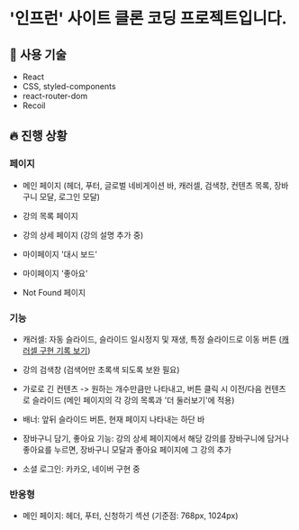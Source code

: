 # '인프런' 사이트 클론 코딩 프로젝트입니다.

## 📍 사용 기술

- React
- CSS, styled-components
- react-router-dom
- Recoil

## 🔥 진행 상황

### 페이지

- 메인 페이지 (헤더, 푸터, 글로벌 네비게이션 바, 캐러셀, 검색창, 컨텐츠 목록, 장바구니 모달, 로그인 모달)

- 강의 목록 페이지

- 강의 상세 페이지 (강의 설명 추가 중)

- 마이페이지 '대시 보드'

- 마이페이지 '좋아요'

- Not Found 페이지

### 기능

- 캐러셀: 자동 슬라이드, 슬라이드 일시정지 및 재생, 특정 슬라이드로 이동 버튼 ([캐러셀 구현 기록 보기](https://velog.io/@ekil_like/%EB%A6%AC%EC%95%A1%ED%8A%B8-%EC%BA%90%EB%9F%AC%EC%85%80-%EA%B5%AC%ED%98%84))

- 강의 검색창 (검색어만 초록색 되도록 보완 필요)

- 가로로 긴 컨텐츠 -> 원하는 개수만큼만 나타내고, 버튼 클릭 시 이전/다음 컨텐츠로 슬라이드 (메인 페이지의 각 강의 목록과 '더 둘러보기'에 적용)

- 배너: 앞뒤 슬라이드 버튼, 현재 페이지 나타내는 하단 바

- 장바구니 담기, 좋아요 기능: 강의 상세 페이지에서 해당 강의를 장바구니에 담거나 좋아요를 누르면, 장바구니 모달과 좋아요 페이지에 그 강의 추가

- 소셜 로그인: 카카오, 네이버 구현 중

### 반응형

- 메인 페이지: 헤더, 푸터, 신청하기 섹션 (기준점: 768px, 1024px)
